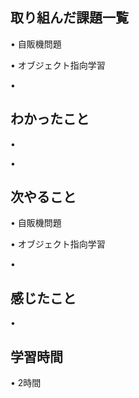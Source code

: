 ## 取り組んだ課題一覧
• 自販機問題


• オブジェクト指向学習


• 


## わかったこと
• 


• 


## 次やること
• 自販機問題


• オブジェクト指向学習


• 

## 感じたこと
• 


## 学習時間
• 2時間